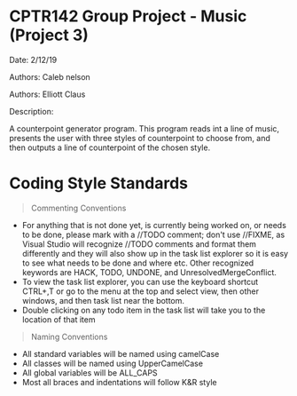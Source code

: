 # CPTR142 Group Project - Music (Project 3)

Date: 2/12/19

Authors: Caleb nelson

Authors: Elliott Claus

Description:

A counterpoint generator program. This program reads int a line of
music, presents the user with three styles of counterpoint to choose from, and then outputs a line of counterpoint of the chosen style.


# Coding Style Standards

> Commenting Conventions
 * For anything that is not done yet, is currently being worked on, or needs to be done, please mark with a //TODO comment; don't use //FIXME, as Visual Studio will recognize //TODO comments and format them differently and they will also show up in the task list explorer so it is easy to see what needs to be done and where etc.  Other recognized keywords are HACK, TODO, UNDONE, and UnresolvedMergeConflict.
 * To view the task list explorer, you can use the keyboard shortcut CTRL+\,T or go to the menu at the top and select view, then other windows, and then task list near the bottom.
 * Double clicking on any todo item in the task list will take you to the location of that item

> Naming Conventions
 * All standard variables will be named using camelCase
 * All classes will be named using UpperCamelCase
 * All global variables will be ALL_CAPS
 * Most all braces and indentations will follow K&R style
